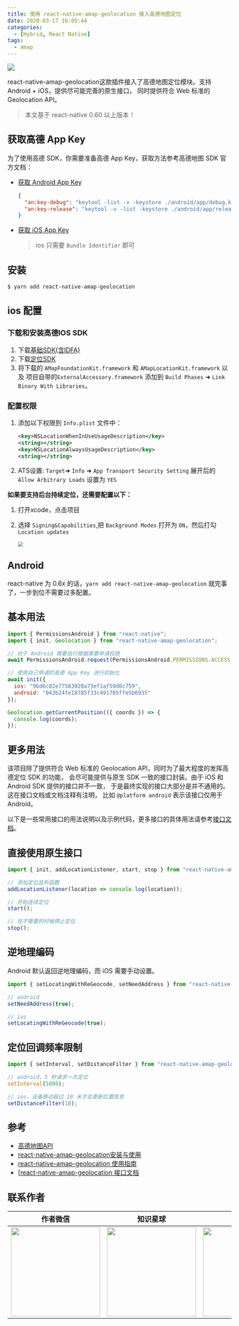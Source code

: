 ```yaml
---
title: 使用 react-native-amap-geolocation 接入高德地图定位
date: 2020-03-17 16:05:44
categories:
  - [Hybrid, React Native]
tags:
  - amap
---
```


![](https://i.loli.net/2020/03/17/peGk8hUbdQAoY7w.png)

react-native-amap-geolocation这款插件接入了高德地图定位模块。支持 Android + iOS，提供尽可能完善的原生接口， 同时提供符合 Web 标准的 Geolocation API。

<!--more-->

> 本文基于 react-native 0.60 以上版本！

## 获取高德 App Key

为了使用高德 SDK，你需要准备高德 App Key，获取方法参考高德地图 SDK 官方文档：

- [获取 Android App Key](https://lbs.amap.com/api/android-location-sdk/guide/create-project/get-key)
  ```json
  {
    "an:key-debug": "keytool -list -v -keystore ./android/app/debug.keystore",
    "an:key-release": "keytool -v -list -keystore ./android/app/release.keystore"
  }
  ```

- [获取 iOS App Key](https://lbs.amap.com/api/ios-location-sdk/guide/create-project/get-key)

  > ios 只需要 `Bundle Identifier` 即可

## 安装

```sh
$ yarn add react-native-amap-geolocation
```

## ios 配置

### 下载和安装高德IOS SDK

1. 下载[基础SDK(含IDFA)](https://links.jianshu.com/go?to=https%3A%2F%2Fa.amap.com%2Flbs%2Fstatic%2Fzip%2FAMap_iOS_Foundation_Lib_V1.4.3.zip)
2. 下载[定位SDK](https://links.jianshu.com/go?to=https%3A%2F%2Fa.amap.com%2Flbs%2Fstatic%2Fzip%2FAMap_iOS_Loc_Lib_V2.6.2.zip)
3. 将下载的 `AMapFoundationKit.framework` 和 `AMapLocationKit.framework` 以及 项目自带的`ExternalAccessory.framework` 添加到 `Build Phases` ➜ `Link Binary With Libraries`。

### 配置权限

1. 添加以下权限到 `Info.plist` 文件中：

   ```xml
   <key>NSLocationWhenInUseUsageDescription</key>
   <string></string>
   <key>NSLocationAlwaysUsageDescription</key>
   <string></string>
   ```

2. ATS设置:  `Target`➜ `Info` ➜ `App Transport Security Setting` 展开后的 `Allow Arbitrary Loads` 设置为 `YES`

**如果要支持后台持续定位，还需要配置以下：**

1. 打开xcode，点击项目
2. 选择 `Signing&Capabilities`,把 `Background Modes` 打开为 `ON`，然后打勾 `Location updates`

   <img src="https://i.loli.net/2020/03/18/ljTXqS9AboycPNk.png" style="zoom: 67%;" />

## Android

react-native 为 0.6x 的话，`yarn add react-native-amap-geolocation` 就完事了，一步到位不需要过多配置。

## 基本用法

```js
import { PermissionsAndroid } from "react-native";
import { init, Geolocation } from "react-native-amap-geolocation";

// 对于 Android 需要自行根据需要申请权限
await PermissionsAndroid.request(PermissionsAndroid.PERMISSIONS.ACCESS_COARSE_LOCATION);

// 使用自己申请的高德 App Key 进行初始化
await init({
  ios: "9bd6c82e77583020a73ef1af59d0c759",
  android: "043b24fe18785f33c491705ffe5b6935"
});

Geolocation.getCurrentPosition(({ coords }) => {
  console.log(coords);
});
```

## 更多用法

该项目除了提供符合 Web 标准的 Geolocation API，同时为了最大程度的发挥高德定位 SDK 的功能， 会尽可能提供与原生 SDK 一致的接口封装。由于 iOS 和 Android SDK 提供的接口并不一致， 于是最终实现的接口大部分是并不通用的。这在接口文档或文档注释有注明， 比如 `@platform android` 表示该接口仅用于 Android。

以下是一些常用接口的用法说明以及示例代码，更多接口的具体用法请参考[接口文档](https://qiuxiang.github.io/react-native-amap-geolocation/#/)。

## 直接使用原生接口

```js
import { init, addLocationListener, start, stop } from "react-native-amap-geolocation";

// 添加定位监听函数
addLocationListener(location => console.log(location));

// 开始连续定位
start();

// 在不需要的时候停止定位
stop();
```

## 逆地理编码

Android 默认返回逆地理编码，而 iOS 需要手动设置。

```js
import { setLocatingWithReGeocode, setNeedAddress } from "react-native-amap-geolocation";

// android
setNeedAddress(true);

// ios
setLocatingWithReGeocode(true);
```

## 定位回调频率限制

```js
import { setInterval, setDistanceFilter } from "react-native-amap-geolocation";

// android，5 秒请求一次定位
setInterval(5000);

// ios，设备移动超过 10 米才会更新位置信息
setDistanceFilter(10);
```

## 参考

- [高德地图API](https://lbs.amap.com/api)
- [react-native-amap-geolocation安装与使用](https://www.jianshu.com/p/f87316635ff6)
- [react-native-amap-geolocation 使用指南](https://qiuxiang.github.io/react-native-amap-geolocation/)
- [[react-native-amap-geolocation 接口文档](https://qiuxiang.github.io/react-native-amap-geolocation/api/index.html)

## 联系作者

|                           作者微信                           |                           知识星球                           |                           赞赏作者                           |
| :----------------------------------------------------------: | :----------------------------------------------------------: | :----------------------------------------------------------: |
| <img src="https://user-gold-cdn.xitu.io/2020/2/24/17074acbb24c7412?w=200&h=200&f=jpeg&s=17183" style="width:200px"/> | <img src="https://user-gold-cdn.xitu.io/2020/2/24/17074acbb26af8e1?w=200&h=200&f=png&s=39093" style="width:200px"/> | <img src="https://user-gold-cdn.xitu.io/2020/2/24/17074acbb338c643?w=698&h=700&f=png&s=315492" style="width:200px"/> |
